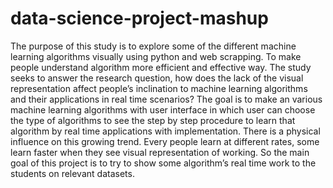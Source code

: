 # data-science-project-mashup
The purpose of this study is to explore some of the different machine learning algorithms visually using python and web scrapping. To make people understand algorithm more efficient and effective way. The study seeks to answer the research question, how does the lack of the visual representation affect people’s inclination to machine learning algorithms and their applications in real time scenarios? The goal is to make an various machine learning algorithms with user interface in which user can choose the type of algorithms to see the step by step procedure to learn that algorithm by real time applications with implementation. There is a physical influence on this growing trend. Every people learn at different rates, some learn faster when they see visual representation of working. So the main goal of this project is to try to show some algorithm’s real time work to the students on relevant datasets.
